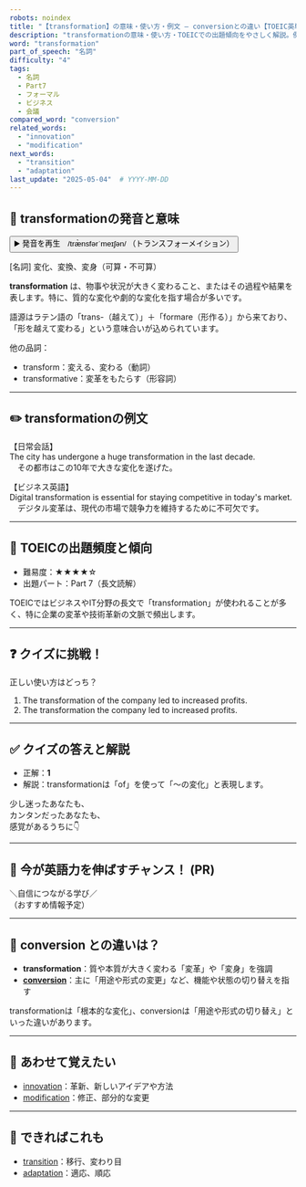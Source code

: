 ```yaml
---
robots: noindex
title: "【transformation】の意味・使い方・例文 ― conversionとの違い【TOEIC英単語】"
description: "transformationの意味・使い方・TOEICでの出題傾向をやさしく解説。例文・クイズ付きでconversionとの違いもわかりやすく学べます。"
word: "transformation"
part_of_speech: "名詞"
difficulty: "4"
tags:
  - 名詞
  - Part7
  - フォーマル
  - ビジネス
  - 会議
compared_word: "conversion"
related_words:
  - "innovation"
  - "modification"
next_words:
  - "transition"
  - "adaptation"
last_update: "2025-05-04"  # YYYY-MM-DD
---
```


## 🔰 transformationの発音と意味

<button class="play-audio" onclick="playTTS('transformation')">
  <span class="play-audio-main">
    ▶️ 発音を再生　/træ̀nsfərˈmeɪʃən/
  </span>
  <span class="play-audio-sub">
    （トランスフォーメイション）
  </span>
</button>

[名詞] 変化、変換、変身（可算・不可算）

**transformation** は、物事や状況が大きく変わること、またはその過程や結果を表します。特に、質的な変化や劇的な変化を指す場合が多いです。

語源はラテン語の「trans-（越えて）」＋「formare（形作る）」から来ており、「形を越えて変わる」という意味合いが込められています。

他の品詞：  
- transform：変える、変わる（動詞）
- transformative：変革をもたらす（形容詞）

---

## ✏️ transformationの例文

【日常会話】  
The city has undergone a huge transformation in the last decade.  
　その都市はこの10年で大きな変化を遂げた。

【ビジネス英語】  
Digital transformation is essential for staying competitive in today's market.  
　デジタル変革は、現代の市場で競争力を維持するために不可欠です。

---

## 🎯 TOEICの出題頻度と傾向

- 難易度：★★★★☆
- 出題パート：Part 7（長文読解）

TOEICではビジネスやIT分野の長文で「transformation」が使われることが多く、特に企業の変革や技術革新の文脈で頻出します。

---

## ❓ クイズに挑戦！

正しい使い方はどっち？

1. The transformation of the company led to increased profits.  
2. The transformation the company led to increased profits.

---

## ✅ クイズの答えと解説

- 正解：**1**
- 解説：transformationは「of」を使って「～の変化」と表現します。

少し迷ったあなたも、  
カンタンだったあなたも、  
感覚があるうちに👇️

---

## 🚀 今が英語力を伸ばすチャンス！ (PR)

<div class="info-center">
＼自信につながる学び／<br>  
（おすすめ情報予定）
</div>

---

## 🤔  conversion との違いは？

- **transformation**：質や本質が大きく変わる「変革」や「変身」を強調
- **[conversion](/conversion)**：主に「用途や形式の変更」など、機能や状態の切り替えを指す

transformationは「根本的な変化」、conversionは「用途や形式の切り替え」といった違いがあります。

---

## 🧩 あわせて覚えたい

- [innovation](/innovation)：革新、新しいアイデアや方法
- [modification](/modification)：修正、部分的な変更

---

## 📖 できればこれも

- [transition](/transition)：移行、変わり目
- [adaptation](/adaptation)：適応、順応

<!-- cvid: aid25_bid18 -->
